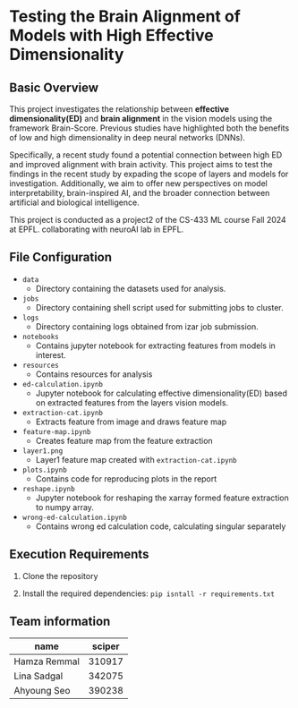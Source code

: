 # Testing the Brain Alignment of Models with High Effective Dimensionality

## Basic Overview
This project investigates the relationship between **effective dimensionality(ED)** and **brain alignment** in the vision models using the framework Brain-Score. Previous studies have highlighted both the benefits of low and high dimensionality in deep neural networks (DNNs). 

Specifically, a recent study found a potential connection between high ED and improved alignment with brain activity. This project aims to test the findings in the recent study by expading the scope of layers and models for investigation. Additionally, we aim to offer new perspectives on model interpretability, brain-inspired AI, and the broader connection between artificial and biological intelligence.

This project is conducted as a project2 of the CS-433 ML course Fall 2024 at EPFL. collaborating with neuroAI lab in EPFL. 

## File Configuration
- `data`
  - Directory containing the datasets used for analysis.
- `jobs`
  - Directory containing shell script used for submitting jobs to cluster.
- `logs`
  - Directory containing logs obtained from izar job submission.
- `notebooks`
  - Contains jupyter notebook for extracting features from models in interest.
- `resources`
  - Contains resources for analysis
- `ed-calculation.ipynb`
    - Jupyter notebook for calculating effective dimensionality(ED) based on extracted features from the layers vision models.
- `extraction-cat.ipynb`
  - Extracts feature from image and draws feature map
- `feature-map.ipynb`
  - Creates feature map from the feature extraction
- `layer1.png`
  - Layer1 feature map created with `extraction-cat.ipynb`
- `plots.ipynb`
  - Contains code for reproducing plots in the report
- `reshape.ipynb`
  - Jupyter notebook for reshaping the xarray formed feature extraction to numpy array.
- `wrong-ed-calculation.ipynb`
  - Contains wrong ed calculation code, calculating singular separately

## Execution Requirements
1. Clone the repository

2. Install the required dependencies:
   `pip isntall -r requirements.txt`


## Team information
| name    | sciper      |   
|-------------|-------------|
| Hamza Remmal    |   310917 |
| Lina Sadgal     |   342075  |
| Ahyoung Seo    | 390238    |

